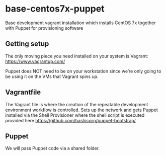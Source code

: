 # base-centos7x-puppet
Base development vagrant installation which installs CentOS 7x together with Puppet for provisioning software

Getting setup
-------------

The only moving piece you need installed on your system is Vagrant: https://www.vagrantup.com/

Puppet does NOT need to be on your workstation since we’re only going to be using it on the VMs that Vagrant spins up.

Vagrantfile
-----------

The Vagrant file is where the creation of the repeatable development environment workflow is controlled. Sets up the network and gets Puppet installed via the Shell Provisioner where the shell script is executed provided here https://github.com/hashicorp/puppet-bootstrap/

Puppet
------

We will pass Puppet code via a shared folder.
